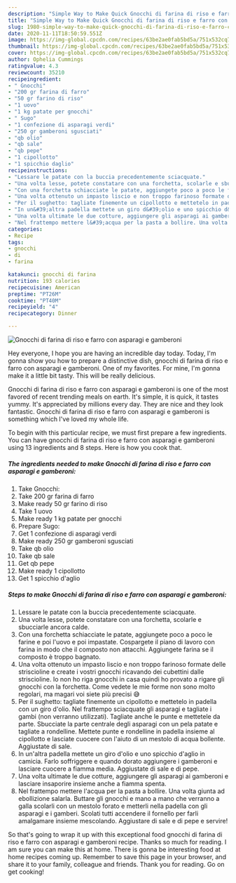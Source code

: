 ```yaml
---
description: "Simple Way to Make Quick Gnocchi di farina di riso e farro con asparagi e gamberoni"
title: "Simple Way to Make Quick Gnocchi di farina di riso e farro con asparagi e gamberoni"
slug: 1980-simple-way-to-make-quick-gnocchi-di-farina-di-riso-e-farro-con-asparagi-e-gamberoni
date: 2020-11-11T18:50:59.551Z
image: https://img-global.cpcdn.com/recipes/63be2ae0fab5bd5a/751x532cq70/gnocchi-di-farina-di-riso-e-farro-con-asparagi-e-gamberoni-recipe-main-photo.jpg
thumbnail: https://img-global.cpcdn.com/recipes/63be2ae0fab5bd5a/751x532cq70/gnocchi-di-farina-di-riso-e-farro-con-asparagi-e-gamberoni-recipe-main-photo.jpg
cover: https://img-global.cpcdn.com/recipes/63be2ae0fab5bd5a/751x532cq70/gnocchi-di-farina-di-riso-e-farro-con-asparagi-e-gamberoni-recipe-main-photo.jpg
author: Ophelia Cummings
ratingvalue: 4.3
reviewcount: 35210
recipeingredient:
- " Gnocchi"
- "200 gr farina di farro"
- "50 gr farino di riso"
- "1 uovo"
- "1 kg patate per gnocchi"
- " Sugo"
- "1 confezione di asparagi verdi"
- "250 gr gamberoni sgusciati"
- "qb olio"
- "qb sale"
- "qb pepe"
- "1 cipollotto"
- "1 spicchio daglio"
recipeinstructions:
- "Lessare le patate con la buccia precedentemente sciacquate."
- "Una volta lesse, potete constatare con una forchetta, scolarle e sbucciarle ancora calde."
- "Con una forchetta schiacciate le patate, aggiungete poco a poco le farine e poi l&#39;uovo e poi impastate. Cospargete il piano di lavoro con farina in modo che il composto non attacchi. Aggiungete farina se il composto è troppo bagnato."
- "Una volta ottenuto un impasto liscio e non troppo farinoso formate delle striscioline e create i vostri gnocchi ricavando dei cubettini dalle striscioline. Io non ho riga gnocchi in casa quindi ho provato a rigare gli gnocchi con la forchetta. Come vedete le mie forme non sono molto regolari, ma magari voi siete più precisi 😅"
- "Per il sughetto: tagliate finemente un cipollotto e mettetelo in padella con un giro d&#39;olio. Nel frattempo sciacquate gli asparagi e tagliate i gambi (non verranno utilizzati). Tagliate anche le punte e mettetele da parte. Sbucciate la parte centrale degli asparagi con un pela patate e tagliate a rondelline. Mettete punte e rondelline in padella insieme al cipollotto e lasciate cuocere con l&#39;aiuto di un mestolo di acqua bollente. Aggiustate di sale."
- "In un&#39;altra padella mettete un giro d&#39;olio e uno spicchio d&#39;aglio in camicia. Farlo soffriggere e quando dorato aggiungere i gamberoni e lasciare cuocere a fiamma media. Aggiustate di sale e di pepe."
- "Una volta ultimate le due cotture, aggiungere gli asparagi ai gamberoni e lasciare insaporire insieme anche a fiamma spenta."
- "Nel frattempo mettere l&#39;acqua per la pasta a bollire. Una volta giunta ad ebollizione salarla. Buttare gli gnocchi e mano a mano che verranno a galla scolarli con un mestolo forato e metterli nella padella con gli asparagi e i gamberi. Scolati tutti accendere il fornello per farli amalgamare insieme mescolando. Aggiustare di sale e di pepe e servire!"
categories:
- Recipe
tags:
- gnocchi
- di
- farina

katakunci: gnocchi di farina 
nutrition: 193 calories
recipecuisine: American
preptime: "PT26M"
cooktime: "PT40M"
recipeyield: "4"
recipecategory: Dinner

---
```



![Gnocchi di farina di riso e farro con asparagi e gamberoni](https://img-global.cpcdn.com/recipes/63be2ae0fab5bd5a/751x532cq70/gnocchi-di-farina-di-riso-e-farro-con-asparagi-e-gamberoni-recipe-main-photo.jpg)

Hey everyone, I hope you are having an incredible day today. Today, I'm gonna show you how to prepare a distinctive dish, gnocchi di farina di riso e farro con asparagi e gamberoni. One of my favorites. For mine, I'm gonna make it a little bit tasty. This will be really delicious.



Gnocchi di farina di riso e farro con asparagi e gamberoni is one of the most favored of recent trending meals on earth. It's simple, it is quick, it tastes yummy. It's appreciated by millions every day. They are nice and they look fantastic. Gnocchi di farina di riso e farro con asparagi e gamberoni is something which I've loved my whole life.


To begin with this particular recipe, we must first prepare a few ingredients. You can have gnocchi di farina di riso e farro con asparagi e gamberoni using 13 ingredients and 8 steps. Here is how you cook that.

<!--inarticleads1-->

##### The ingredients needed to make Gnocchi di farina di riso e farro con asparagi e gamberoni:

1. Take  Gnocchi:
1. Take 200 gr farina di farro
1. Make ready 50 gr farino di riso
1. Take 1 uovo
1. Make ready 1 kg patate per gnocchi
1. Prepare  Sugo:
1. Get 1 confezione di asparagi verdi
1. Make ready 250 gr gamberoni sgusciati
1. Take qb olio
1. Take qb sale
1. Get qb pepe
1. Make ready 1 cipollotto
1. Get 1 spicchio d&#39;aglio




<!--inarticleads2-->

##### Steps to make Gnocchi di farina di riso e farro con asparagi e gamberoni:

1. Lessare le patate con la buccia precedentemente sciacquate.
1. Una volta lesse, potete constatare con una forchetta, scolarle e sbucciarle ancora calde.
1. Con una forchetta schiacciate le patate, aggiungete poco a poco le farine e poi l&#39;uovo e poi impastate. Cospargete il piano di lavoro con farina in modo che il composto non attacchi. Aggiungete farina se il composto è troppo bagnato.
1. Una volta ottenuto un impasto liscio e non troppo farinoso formate delle striscioline e create i vostri gnocchi ricavando dei cubettini dalle striscioline. Io non ho riga gnocchi in casa quindi ho provato a rigare gli gnocchi con la forchetta. Come vedete le mie forme non sono molto regolari, ma magari voi siete più precisi 😅
1. Per il sughetto: tagliate finemente un cipollotto e mettetelo in padella con un giro d&#39;olio. Nel frattempo sciacquate gli asparagi e tagliate i gambi (non verranno utilizzati). Tagliate anche le punte e mettetele da parte. Sbucciate la parte centrale degli asparagi con un pela patate e tagliate a rondelline. Mettete punte e rondelline in padella insieme al cipollotto e lasciate cuocere con l&#39;aiuto di un mestolo di acqua bollente. Aggiustate di sale.
1. In un&#39;altra padella mettete un giro d&#39;olio e uno spicchio d&#39;aglio in camicia. Farlo soffriggere e quando dorato aggiungere i gamberoni e lasciare cuocere a fiamma media. Aggiustate di sale e di pepe.
1. Una volta ultimate le due cotture, aggiungere gli asparagi ai gamberoni e lasciare insaporire insieme anche a fiamma spenta.
1. Nel frattempo mettere l&#39;acqua per la pasta a bollire. Una volta giunta ad ebollizione salarla. Buttare gli gnocchi e mano a mano che verranno a galla scolarli con un mestolo forato e metterli nella padella con gli asparagi e i gamberi. Scolati tutti accendere il fornello per farli amalgamare insieme mescolando. Aggiustare di sale e di pepe e servire!




So that's going to wrap it up with this exceptional food gnocchi di farina di riso e farro con asparagi e gamberoni recipe. Thanks so much for reading. I am sure you can make this at home. There is gonna be interesting food at home recipes coming up. Remember to save this page in your browser, and share it to your family, colleague and friends. Thank you for reading. Go on get cooking!

